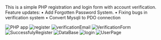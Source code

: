This is a simple PHP registration and login form with account verification.
Feature updates:
•	Add Forgotten Password System.
•	Fixing bugs in verification system 
•	Convert Mysqli to PDO connection

![PHP app](https://user-images.githubusercontent.com/92666389/194111556-bc9cbc95-756b-4c07-8bde-ebe2ee06e18a.png)
![register](https://user-images.githubusercontent.com/92666389/194112060-7423076b-12d1-4236-bc44-420009e8421f.png)
![verificationEmail](https://user-images.githubusercontent.com/92666389/194112141-3d983b07-7042-4dea-a3cb-84afb953a70c.png)
![VerificationForm](https://user-images.githubusercontent.com/92666389/194112159-cff013fd-6af5-4ead-9db5-93c553272f4b.png)
![SuccessfulyRegister](https://user-images.githubusercontent.com/92666389/194112235-3e871877-e99b-4119-9db1-ceadc2465aa8.png)
![DataBase](https://user-images.githubusercontent.com/92666389/194112171-43daeb06-889d-445c-99ed-45a9e93613cd.png)
![login](https://user-images.githubusercontent.com/92666389/194112196-7f5e011b-1127-4df8-8dba-fcadae0793b9.png)
![UserPage](https://user-images.githubusercontent.com/92666389/194112303-ae797de7-9a0f-4057-b26d-9766c9337695.png)
